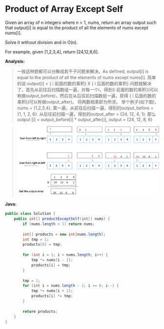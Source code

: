 # Product of Array Except Self

Given an array of n integers where n > 1, nums, return an array output such that output[i] is equal to the product of all the elements of nums except nums[i].

Solve it without division and in O(n).

For example, given [1,2,3,4], return [24,12,8,6].

**Analysis:**

> 一般这种题都可以分解成若干子问题来解决。As defined, output[i] is equal to the product of all the elements of nums except nums[i].
简单的说
    output[i] =  { i 前面的数的乘积}  X  { i 后面的数的乘积}
问题就解决了，首先从前往后扫描数组一遍，对每一个i，得到{i 前面的数的乘积}(可以称做output_before)，然后在从后往前扫描数组一遍，获得 { i 后面的数的乘积}(可以称做output_after)。 将两数相乘即为所求。
举个例子(如下图)，nums = {1,2,3,4}, 第一遍，从前往后扫描一遍，得到的output_before = {1, 1, 2, 6}. 从后往前扫描一遍，得到的output_after = {24, 12, 4, 1}.
那么  output [i] = output_before[i] * output_after[i],   output = {24, 12, 8, 6}

>![](ProductOfArrayExceptSelf.png)

**Java:**
```java
public class Solution {
    public int[] productExceptSelf(int[] nums) {
        if (nums.length < 1) return nums;

        int[] products = new int[nums.length];
        int tmp = 1;
        products[0] = tmp;

        for (int i = 1; i < nums.length; i++) {
            tmp *= nums[i - 1];
            products[i] = tmp;
        }

        tmp = 1;
        for (int i = nums.length - 2; i >= 0; i--) {
            tmp *= nums[i + 1];
            products[i] *= tmp;
        }

        return products;
    }
}
```
